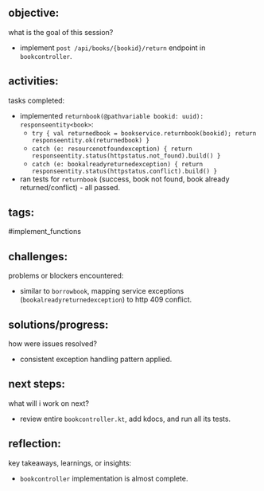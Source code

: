 ## objective:
what is the goal of this session?
- implement `post /api/books/{bookid}/return` endpoint in `bookcontroller`.

## activities:
tasks completed:
- implemented `returnbook(@pathvariable bookid: uuid): responseentity<book>`:
    - `try { val returnedbook = bookservice.returnbook(bookid); return responseentity.ok(returnedbook) }`
    - `catch (e: resourcenotfoundexception) { return responseentity.status(httpstatus.not_found).build() }`
    - `catch (e: bookalreadyreturnedexception) { return responseentity.status(httpstatus.conflict).build() }`
- ran tests for `returnbook` (success, book not found, book already returned/conflict) - all passed.

## tags:
 #implement_functions 

## challenges:
problems or blockers encountered: 
- similar to `borrowbook`, mapping service exceptions (`bookalreadyreturnedexception`) to http 409 conflict.

## solutions/progress:
how were issues resolved?
- consistent exception handling pattern applied.

## next steps:
what will i work on next?
- review entire `bookcontroller.kt`, add kdocs, and run all its tests.

## reflection:
key takeaways, learnings, or insights:
- `bookcontroller` implementation is almost complete.
